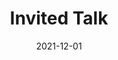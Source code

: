 ---
title: "Invited Talk"
collection: talks
type: "Invited Talk"
permalink: /talks/2021-12-01-invited-talk
venue: "2021年厦门大学现代统计学研讨会"
date: 2021-12-01
location: "厦门, China"
--- 